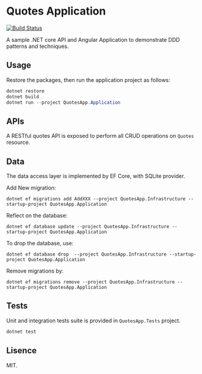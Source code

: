 # Quotes Application

[![Build Status](https://travis-ci.com/abarrak/Quotes-Application.svg?token=6srXbW1inBqbcVxZhTbQ&branch=master)](https://travis-ci.com/abarrak/Quotes-Application)

A sample .NET core API and Angular Application to demonstrate DDD patterns and techniques.

## Usage

Restore the packages, then run the application project as follows:

```csharp
dotnet restore
dotnet build
dotnet run --project QuotesApp.Application
```

## APIs

A RESTful quotes API is exposed to perform all CRUD operations on `Quotes` resource.

## Data

The data access layer is implemented by EF Core, with SQLite provider.

Add New migration:

```shell
dotnet ef migrations add AddXXX --project QuotesApp.Infrastructure --startup-project QuotesApp.Application
```

Reflect on the database:

```shell
dotnet ef database update --project QuotesApp.Infrastructure --startup-project QuotesApp.Application
```

To drop the database, use:

```shell
dotnet ef database drop  --project QuotesApp.Infrastructure --startup-project QuotesApp.Application
```

Remove migrations by:

```shell
dotnet ef migrations remove --project QuotesApp.Infrastructure --startup-project QuotesApp.Application
```

## Tests

Unit and integration tests suite is provided in  `QuotesApp.Tests` project.

```bash
dotnet test
```

## Lisence

MIT.

